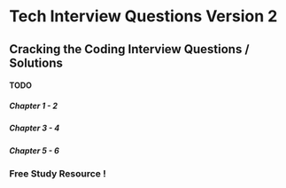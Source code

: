 # Tech Interview Questions Version 2
## Cracking the Coding Interview Questions / Solutions

#### TODO
##### Chapter 1 - 2
##### Chapter 3 - 4
##### Chapter 5 - 6

### Free Study Resource !

